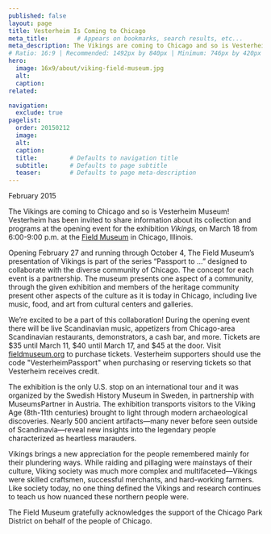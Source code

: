 ```yaml
---
published: false
layout: page
title: Vesterheim Is Coming to Chicago
meta_title:        # Appears on bookmarks, search results, etc...
meta_description: The Vikings are coming to Chicago and so is Vesterheim Museum! Vesterheim has been invited to share information about its collection and programs at the opening event for the exhibition _Vikings,_ on March 18 at the Field Museum in Chicago, Illinois.
# Ratio: 16:9 | Recommended: 1492px by 840px | Minimum: 746px by 420px
hero:
  image: 16x9/about/viking-field-museum.jpg
  alt:
  caption:
related:

navigation:
  exclude: true  
pagelist:
  order: 20150212
  image: 
  alt: 
  caption:
  title:         # Defaults to navigation title
  subtitle:      # Defaults to page subtitle
  teaser:        # Defaults to page meta-description
---
```

February 2015

The Vikings are coming to Chicago and so is Vesterheim Museum! Vesterheim has been invited to share information about its collection and programs at the opening event for the exhibition _Vikings,_ on March 18 from 6:00-9:00 p.m. at the [Field Museum](http://www.fieldmuseum.org/at-the-field/calendar/passport-scandinavia) in Chicago, Illinois.

Opening February 27 and running through October 4, The Field Museum’s presentation of Vikings is part of the series “Passport to …” designed to collaborate with the diverse community of Chicago. The concept for each event is a partnership. The museum presents one aspect of a community, through the given exhibition and members of the heritage community present other aspects of the culture as it is today in Chicago, including live music, food, and art from cultural centers and galleries.

We’re excited to be a part of this collaboration! During the opening event there will be live Scandinavian music, appetizers from Chicago-area Scandinavian restaurants, demonstrators, a cash bar, and more. Tickets are $35 until March 11, $40 until March 17, and $45 at the door. Visit [fieldmuseum.org](http://www.fieldmuseum.org/at-the-field/calendar/passport-scandinavia) to purchase tickets. Vesterheim supporters should use the code "VesterheimPassport" when purchasing or reserving tickets so that Vesterheim receives credit.  

The exhibition is the only U.S. stop on an international tour and it was organized by the Swedish History Museum in Sweden, in partnership with MuseumsPartner in Austria. 
The exhibition transports visitors to the Viking Age (8th-11th centuries) brought to light through modern archaeological discoveries. Nearly 500 ancient artifacts—many never before seen outside of Scandinavia—reveal new insights into the legendary people characterized as heartless marauders. 

Vikings brings a new appreciation for the people remembered mainly for their plundering ways. While raiding and pillaging were mainstays of their culture, Viking society was much more complex and multifaceted—Vikings were skilled craftsmen, successful merchants, and hard-working farmers. Like society today, no one thing defined the Vikings and research continues to teach us how nuanced these northern people were. 

The Field Museum gratefully acknowledges the support of the Chicago Park District on behalf of the people of Chicago. 

